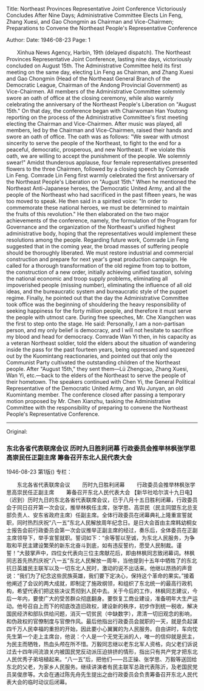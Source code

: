 Title: Northeast Provinces Representative Joint Conference Victoriously Concludes After Nine Days; Administrative Committee Elects Lin Feng, Zhang Xuesi, and Gao Chongmin as Chairman and Vice-Chairmen; Preparations to Convene the Northeast People's Representative Conference

Author:
Date: 1946-08-23
Page: 1

　　Xinhua News Agency, Harbin, 19th (delayed dispatch). The Northeast Provinces Representative Joint Conference, lasting nine days, victoriously concluded on August 15th. The Administrative Committee held its first meeting on the same day, electing Lin Feng as Chairman, and Zhang Xuesi and Gao Chongmin (Head of the Northeast General Branch of the Democratic League, Chairman of the Andong Provincial Government) as Vice-Chairmen. All members of the Administrative Committee solemnly swore an oath of office at the closing ceremony, while also warmly celebrating the anniversary of the Northeast People's Liberation on "August 15th." On that day, the conference began with Chairwoman Han Youtong reporting on the process of the Administrative Committee's first meeting electing the Chairman and Vice-Chairmen. After music was played, all members, led by the Chairman and Vice-Chairmen, raised their hands and swore an oath of office. The oath was as follows: "We swear with utmost sincerity to serve the people of the Northeast, to fight to the end for a peaceful, democratic, prosperous, and new Northeast. If we violate this oath, we are willing to accept the punishment of the people. We solemnly swear!" Amidst thunderous applause, four female representatives presented flowers to the three Chairmen, followed by a closing speech by Comrade Lin Feng. Comrade Lin Feng first warmly celebrated the first anniversary of the Northeast People's Liberation on "August 15th." When he mentioned the Northeast Anti-Japanese heroes, the Democratic United Army, and all the people of the Northeast who had sacrificed in the past fifteen years, he was too moved to speak. He then said in a spirited voice: "In order to commemorate these national heroes, we must be determined to maintain the fruits of this revolution." He then elaborated on the two major achievements of the conference, namely, the formulation of the Program for Governance and the organization of the Northeast's unified highest administrative body, hoping that the representatives would implement these resolutions among the people. Regarding future work, Comrade Lin Feng suggested that in the coming year, the broad masses of suffering people should be thoroughly liberated. We must restore industrial and commercial construction and prepare for next year's great production campaign. He called for a thorough transformation of the old regime from top to bottom, the construction of a new order, initially achieving unified taxation, solving the national economic and troop supply problems, eliminating all impoverished people (missing number), eliminating the influence of all old ideas, and the bureaucratic system and bureaucratic style of the puppet regime. Finally, he pointed out that the day the Administrative Committee took office was the beginning of shouldering the heavy responsibility of seeking happiness for the forty million people, and therefore it must serve the people with utmost care. During free speeches, Mr. Che Xiangchen was the first to step onto the stage. He said: Personally, I am a non-partisan person, and my only belief is democracy, and I will not hesitate to sacrifice my blood and head for democracy. Comrade Wan Yi then, in his capacity as a veteran Northeast soldier, told the elders about the situation of wandering inside the pass for the past fourteen years, being oppressed and squeezed out by the Kuomintang reactionaries, and pointed out that only the Communist Party cultivated the outstanding children of the Northeast people. After "August 15th," they sent them—Lü Zhengcao, Zhang Xuesi, Wan Yi, etc.—back to the elders of the Northeast to serve the people of their hometown. The speakers continued with Chen Yi, the General Political Representative of the Democratic United Army, and Wu Junyan, an old Kuomintang member. The conference closed after passing a temporary motion proposed by Mr. Chen Xianzhu, tasking the Administrative Committee with the responsibility of preparing to convene the Northeast People's Representative Conference.



<hr /> 

Original: 


### 东北各省代表联席会议  历时九日胜利闭幕  行政委员会推举林枫张学思高崇民任正副主席  筹备召开东北人民代表大会

1946-08-23
第1版()
专栏：

　　东北各省代表联席会议
　　历时九日胜利闭幕
　　行政委员会推举林枫张学思高崇民任正副主席
　　筹备召开东北人民代表大会
    【新华社哈尔滨十九日电】（迟到）历时九日的东北各省代表联席会议，已于八月十五日胜利闭幕，行政委员会于同日召开第一次会议，推举林枫任主席，张学思、高崇民（民主同盟东北总支部负责人、安东省政府主席）任副主席。全体行政委员在闭幕典礼上隆重宣誓就职，同时热烈庆祝“八一五”东北人民解放周年纪念日。是日大会首由主席韩幼桐女士报告会前行政委员会第一次会议推举正副主席的经过，奏乐后，全体委员在正副主席领导下，举手宣誓就职。誓词如下：“余等誓以至诚，为东北人民服务，为争取和平民主建设繁荣的新东北奋斗到底，如有违反誓约，愿受人民制裁。谨誓！”大鼓掌声中，四位女代表向三位主席献花后，即由林枫同志致闭幕词。林枫同志首先热烈庆祝“八一五”东北人民解放一周年，当他提到十五年中牺牲了的东北抗日英雄民主联军以及一切东北人民时，激动的说不出话来。他继以昂扬的声音说：“我们为了纪念这些民族英雄，我们要下定决心，保持这个革命的果实。”接着他阐述了会议的两大成就，即制定了施政纲领，和组织了东北统一的最高行政机构，希望代表们把这些决议贯彻到人民中去。关于今后的工作，林枫同志建议，今后一年内，要使广大的受苦群众彻底翻身。要恢复工商业建设，准备明年大生产运动。他号召自上而下的彻底改造旧政权，建设新的秩序，初步作到统一税收，解决国民经济和部队供给问题，消灭一切贫民（中缺数字），肃清一切旧观念的影响，和伪政权的官僚制度与官僚作风。最后他指出行政委员会就职的一天，就是负起谋四千万人民幸福的重担的开始，因此要小心翼翼的为人民服务。自由讲时，车向忱先生第一个走上主席台，他说：个人是一个无党无派的人，唯一的信仰就是民主，为民主而牺牲，热血头颅在所不惜。万毅同志继以老东北军人资格，向父老们诉说过去十四年间流浪关内被国民党反动派压迫排挤的情形，指出只有共产党才把东北人民优秀子弟培植起来。“八一五”后，把他们——吕正操、张学思、万毅等送回给东北的父老，为家乡人民服务。继续讲演者有民主联军总政代表陈沂，及老国民党员吴俊彦等。大会在通过陈先舟先生提出之由行政委员会负责筹备召开东北人民代表大会的临时动议后闭幕。
